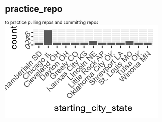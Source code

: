 # practice_repo
to practice pulling repos and committing repos
<img src="images/trucking locations.png">
